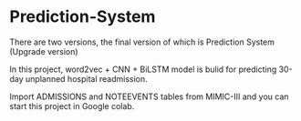 # Prediction-System

There are two versions, the final version of which is Prediction System (Upgrade version)

In this project, word2vec + CNN + BiLSTM model is bulid for predicting 30-day unplanned hospital readmission.

Import ADMISSIONS and NOTEEVENTS tables from  MIMIC-III and you can start this project in Google colab.
